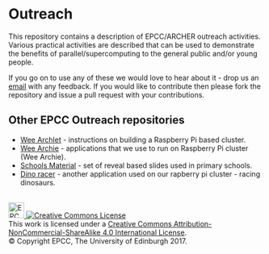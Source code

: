 # Outreach
This repository contains a description of EPCC/ARCHER outreach activities. Various practical activities
are described that can be used to demonstrate the benefits of parallel/supercomputing to the general
public and/or young people. 

If you go on to use any of these we would love to hear about it - drop us an
[email](mailto:m.antonioletti@epcc.ed.ac.uk) with any feedback. If you would like to contribute then please fork the 
repository and issue a pull request with your contributions.

## Other EPCC Outreach repositories

* [Wee Archlet](https://github.com/EPCCed/wee_archlet) - instructions on building a Raspberry Pi based cluster.
* [Wee Archie](https://github.com/EPCCed/wee_archie) - applications that we use to run on Raspberry Pi cluster (Wee Archie).
* [Schools Material](https://github.com/EPCCed/SchoolsIntroMaterial) - set of reveal based slides used in primary schools.
* [Dino racer](https://github.com/EPCCed/outreach) - another application used on our rapberry pi cluster - racing dinosaurs.

<!-- Licensing and copyright stuff below -->
<br>
<a href="http://www.epcc.ed.ac.uk">
<img alt="EPCC logo" src="https://www.epcc.ed.ac.uk/sites/all/themes/epcc/images/epcc-logo.png" height="31"/>
</a>
<a rel="license" href="http://creativecommons.org/licenses/by-nc-sa/4.0/">
<img alt="Creative Commons License" style="border-width:0" 
     src="https://i.creativecommons.org/l/by-nc-sa/4.0/88x31.png" />
</a><br />
This work is licensed under a <a rel="license" href="http://creativecommons.org/licenses/by-nc-sa/4.0/">
Creative Commons Attribution-NonCommercial-ShareAlike 4.0 International License</a>.<br/>
&copy; Copyright EPCC, The University of Edinburgh 2017.
